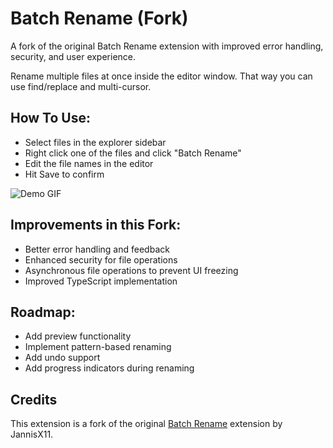 # Batch Rename (Fork)

A fork of the original Batch Rename extension with improved error handling, security, and user experience.

Rename multiple files at once inside the editor window. That way you can use find/replace and multi-cursor.

## How To Use:

- Select files in the explorer sidebar
- Right click one of the files and click "Batch Rename"
- Edit the file names in the editor
- Hit Save to confirm

![Demo GIF](https://raw.githubusercontent.com/tobiashochguertel/vscodium-batch-rename/main/media/demo.gif)

## Improvements in this Fork:

- Better error handling and feedback
- Enhanced security for file operations
- Asynchronous file operations to prevent UI freezing
- Improved TypeScript implementation

## Roadmap:

- Add preview functionality
- Implement pattern-based renaming
- Add undo support
- Add progress indicators during renaming

## Credits

This extension is a fork of the original [Batch Rename](https://github.com/JannisX11/batch-rename) extension by JannisX11.

